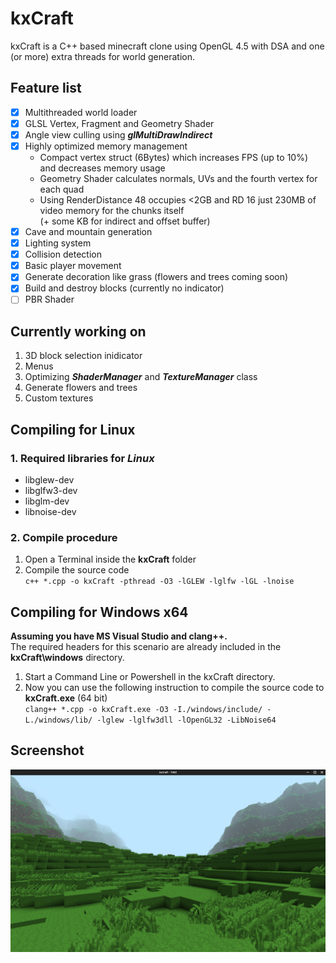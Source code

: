 # kxCraft

kxCraft is a C++ based minecraft clone using OpenGL 4.5 with DSA and one (or more) extra threads for world generation.

## Feature list
- [x] Multithreaded world loader
- [x] GLSL Vertex, Fragment and Geometry Shader
- [x] Angle view culling using __*glMultiDrawIndirect*__
- [x] Highly optimized memory management
  - Compact vertex struct (6Bytes) which increases FPS (up to 10%) and decreases memory usage
  - Geometry Shader calculates normals, UVs and the fourth vertex for each quad 
  - Using RenderDistance 48 occupies <2GB and RD 16 just 230MB of video memory for the chunks itself <br> (+ some KB for indirect and offset buffer)
- [x] Cave and mountain generation
- [x] Lighting system
- [x] Collision detection
- [x] Basic player movement
- [x] Generate decoration like grass (flowers and trees coming soon)
- [x] Build and destroy blocks (currently no indicator)
- [ ] PBR Shader

## Currently working on
1. 3D block selection inidicator
2. Menus
3. Optimizing __*ShaderManager*__ and __*TextureManager*__ class
4. Generate flowers and trees
5. Custom textures




## Compiling for Linux

### 1. Required libraries for *Linux*
   - libglew-dev
   - libglfw3-dev
   - libglm-dev
   - libnoise-dev
   
### 2. Compile procedure
 1. Open a Terminal inside the **kxCraft** folder 
 2. Compile the source code <br>
`c++ *.cpp -o kxCraft -pthread -O3 -lGLEW -lglfw -lGL -lnoise`

## Compiling for Windows x64
**Assuming you have MS Visual Studio and clang++.**
<br>The required headers for this scenario are already included in the **kxCraft\windows** directory.
 1. Start a Command Line or Powershell in the kxCraft directory.
 2. Now you can use the following instruction to compile the source code to **kxCraft.exe** (64 bit) <br>
`clang++ *.cpp -o kxCraft.exe -O3 -I./windows/include/ -L./windows/lib/ -lglew -lglfw3dll -lOpenGL32 -LibNoise64`

## Screenshot
![kxCraft Hello](https://github.com/kexxalex/kxCraft/blob/master/kxCraft-Hello.png)

